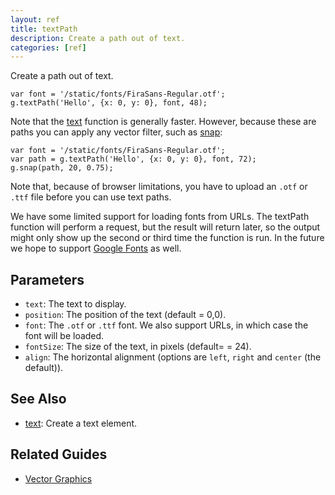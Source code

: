```yaml
---
layout: ref
title: textPath
description: Create a path out of text.
categories: [ref]
---
```

Create a path out of text.

    var font = '/static/fonts/FiraSans-Regular.otf';
    g.textPath('Hello', {x: 0, y: 0}, font, 48);

Note that the [text](text) function is generally faster. However, because these are paths you can apply any vector filter, such as [snap](ref:g.snap.html):

    var font = '/static/fonts/FiraSans-Regular.otf';
    var path = g.textPath('Hello', {x: 0, y: 0}, font, 72);
    g.snap(path, 20, 0.75);

Note that, because of browser limitations, you have to upload an `.otf` or `.ttf` file before you can use text paths.

We have some limited support for loading fonts from URLs. The textPath function will perform a request, but the result will return later, so the output might only show up the second or third time the function is run. In the future we hope to support [Google Fonts](https://www.google.com/fonts) as well.

## Parameters
- `text`: The text to display.
- `position`: The position of the text (default = 0,0).
- `font`: The `.otf` or `.ttf` font. We also support URLs, in which case the font will be loaded.
- `fontSize`: The size of the text, in pixels (default= = 24).
- `align`: The horizontal alignment (options are `left`, `right` and `center` (the default)).

## See Also
- [text](text.html): Create a text element.

## Related Guides
- [Vector Graphics](../guide/vector.html)
